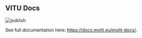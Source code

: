 ## VITU Docs

![publish](https://github.com/molit-institute/molit-docs/workflows/publish/badge.svg)

See full documentation here: https://docs.molit.eu/molit-docs/.
